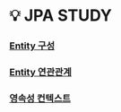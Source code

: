 # 💡 JPA STUDY
### [Entity 구성](https://github.com/jaeygun/JPA-study/blob/master/study/Entity%EC%83%9D%EC%84%B1.md)
### [Entity 연관관계](https://github.com/jaeygun/JPA-study/blob/master/study/Entity%EC%83%9D%EC%84%B1.md)
### [영속성 컨텍스트](https://github.com/jaeygun/JPA-study/blob/master/study/%EC%98%81%EC%86%8D%EC%84%B1%EC%BB%A8%ED%85%8D%EC%8A%A4%ED%8A%B8.md)



